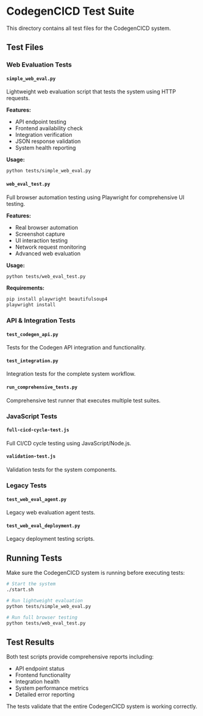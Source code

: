 # CodegenCICD Test Suite

This directory contains all test files for the CodegenCICD system.

## Test Files

### Web Evaluation Tests

#### `simple_web_eval.py`
Lightweight web evaluation script that tests the system using HTTP requests.

**Features:**
- API endpoint testing
- Frontend availability check
- Integration verification
- JSON response validation
- System health reporting

**Usage:**
```bash
python tests/simple_web_eval.py
```

#### `web_eval_test.py`
Full browser automation testing using Playwright for comprehensive UI testing.

**Features:**
- Real browser automation
- Screenshot capture
- UI interaction testing
- Network request monitoring
- Advanced web evaluation

**Usage:**
```bash
python tests/web_eval_test.py
```

**Requirements:**
```bash
pip install playwright beautifulsoup4
playwright install
```

### API & Integration Tests

#### `test_codegen_api.py`
Tests for the Codegen API integration and functionality.

#### `test_integration.py`
Integration tests for the complete system workflow.

#### `run_comprehensive_tests.py`
Comprehensive test runner that executes multiple test suites.

### JavaScript Tests

#### `full-cicd-cycle-test.js`
Full CI/CD cycle testing using JavaScript/Node.js.

#### `validation-test.js`
Validation tests for the system components.

### Legacy Tests

#### `test_web_eval_agent.py`
Legacy web evaluation agent tests.

#### `test_web_eval_deployment.py`
Legacy deployment testing scripts.

## Running Tests

Make sure the CodegenCICD system is running before executing tests:

```bash
# Start the system
./start.sh

# Run lightweight evaluation
python tests/simple_web_eval.py

# Run full browser testing
python tests/web_eval_test.py
```

## Test Results

Both test scripts provide comprehensive reports including:
- API endpoint status
- Frontend functionality
- Integration health
- System performance metrics
- Detailed error reporting

The tests validate that the entire CodegenCICD system is working correctly.
